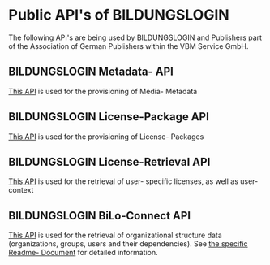# Public API's of BILDUNGSLOGIN

The following API's are being used by BILDUNGSLOGIN and Publishers part of the Association of German Publishers within the VBM Service GmbH.


## BILDUNGSLOGIN Metadata- API

[This API](bilo-licensepackage.json) is used for the provisioning of Media- Metadata


## BILDUNGSLOGIN License-Package API

[This API](bilo-media.json) is used for the provisioning of License- Packages


## BILDUNGSLOGIN License-Retrieval API

[This API](bilo-licenseretrieval_v1.json) is used for the retrieval of user- specific licenses, as well as user- context

## BILDUNGSLOGIN BiLo-Connect API

[This API](bilo-connect.json) is used for the retrieval of organizational structure data (organizations, groups, users and their dependencies).
See [the specific Readme- Document](bilo_connect.md) for detailed information.
